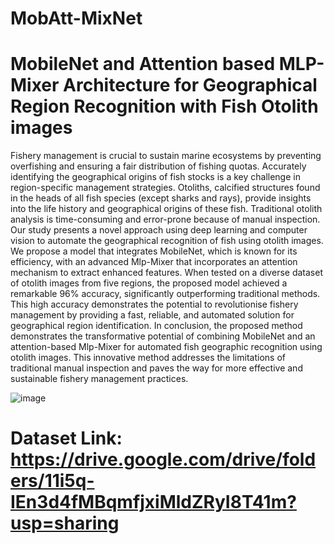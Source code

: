 # MobAtt-MixNet
# MobileNet and Attention based MLP-Mixer Architecture for Geographical Region Recognition with Fish Otolith images
Fishery management is crucial to sustain marine ecosystems by preventing overfishing and ensuring a fair distribution of fishing quotas. Accurately identifying the geographical origins of fish stocks is a key challenge in region-specific management strategies. Otoliths, calcified structures found in the heads of all fish species (except sharks and rays), provide insights into the life history and geographical origins of these fish. Traditional otolith analysis is time-consuming and error-prone because of manual inspection. Our study presents a novel approach using deep learning and computer vision to automate the geographical recognition of fish using otolith images. We propose a model that integrates MobileNet, which is known for its efficiency, with an advanced Mlp-Mixer that incorporates an attention mechanism to extract enhanced features. When tested on a diverse dataset of otolith images from five regions, the proposed model achieved a remarkable 96% accuracy, significantly outperforming traditional methods. This high accuracy demonstrates the potential to revolutionise fishery management by providing a fast, reliable, and automated solution for geographical region identification. In conclusion, the proposed method demonstrates the transformative potential of combining MobileNet and an attention-based Mlp-Mixer for automated fish geographic recognition using otolith images. This innovative method addresses the limitations of traditional manual inspection and paves the way for more effective and sustainable fishery management practices.

![image](https://github.com/user-attachments/assets/15639220-6173-422c-b895-52782c560799)

# Dataset Link: https://drive.google.com/drive/folders/11i5q-IEn3d4fMBqmfjxiMldZRyI8T41m?usp=sharing
